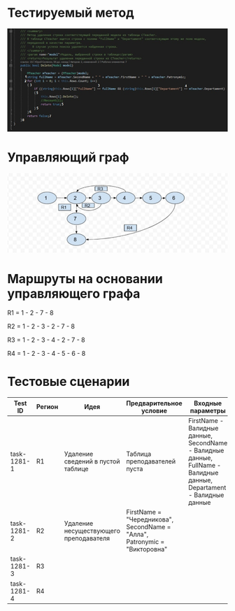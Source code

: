 # Тестируемый метод
![alt text](CODE.jpg "Тестируемый метод")
# Управляющий граф
![alt text](GRAPH.jpg "Управляющий граф")

# Маршруты на основании управляющего графа
R1 = 1 - 2 - 7 - 8

R2 = 1 - 2 - 3 - 2 - 7 - 8

R3 = 1 - 2 - 3 - 4 - 2 - 7 - 8

R4 = 1 - 2 - 3 - 4 - 5 - 6 - 8

# Тестовые сценарии

| Test ID | Регион | Идея | Предварительное условие | Входные параметры | Ожидаемый результат | 
| --- | --- | --- | --- | --- | --- |
| task-1281-1 | R1 | Удаление сведений в пустой таблице | Таблица преподавателей пуста | FirstName - Валидные данные, SecondName - Валидные данные, FullName - Валидные данные, Departament - Валидные данные |  |
| task-1281-2 | R2 | Удаление несуществующего преподавателя | FirstName = "Чередникова", SecondName = "Алла",  Patronymic = "Викторовна" |  |  |
| task-1281-3 | R3 |  |  |  |  |
| task-1281-4 | R4 |  |  |  |  |                     
